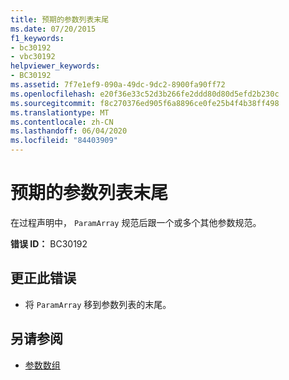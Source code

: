 ```yaml
---
title: 预期的参数列表末尾
ms.date: 07/20/2015
f1_keywords:
- bc30192
- vbc30192
helpviewer_keywords:
- BC30192
ms.assetid: 7f7e1ef9-090a-49dc-9dc2-8900fa90ff72
ms.openlocfilehash: e20f36e33c52d3b266fe2ddd80d80d5efd2b230c
ms.sourcegitcommit: f8c270376ed905f6a8896ce0fe25b4f4b38ff498
ms.translationtype: MT
ms.contentlocale: zh-CN
ms.lasthandoff: 06/04/2020
ms.locfileid: "84403909"
---
```

# <a name="end-of-parameter-list-expected"></a>预期的参数列表末尾
在过程声明中， `ParamArray` 规范后跟一个或多个其他参数规范。  
  
 **错误 ID：** BC30192  
  
## <a name="to-correct-this-error"></a>更正此错误  
  
- 将 `ParamArray` 移到参数列表的末尾。  
  
## <a name="see-also"></a>另请参阅

- [参数数组](../programming-guide/language-features/procedures/parameter-arrays.md)
